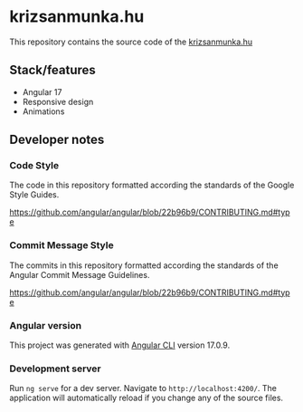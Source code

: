 # krizsanmunka.hu

This repository contains the source code of the [krizsanmunka.hu](https://krizsanmunka.hu)

## Stack/features

- Angular 17
- Responsive design
- Animations

## Developer notes

### Code Style

The code in this repository formatted according the standards of the Google Style Guides.

https://github.com/angular/angular/blob/22b96b9/CONTRIBUTING.md#type

### Commit Message Style

The commits in this repository formatted according the standards of the Angular Commit Message Guidelines.

https://github.com/angular/angular/blob/22b96b9/CONTRIBUTING.md#type

### Angular version

This project was generated with [Angular CLI](https://github.com/angular/angular-cli) version 17.0.9.

### Development server

Run `ng serve` for a dev server. Navigate to `http://localhost:4200/`. The application will automatically reload if you change any of the source files.


